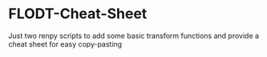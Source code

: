 # FLODT-Cheat-Sheet
Just two renpy scripts to add some basic transform functions and provide a cheat sheet for easy copy-pasting

